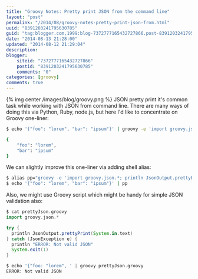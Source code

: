 ```yaml
---
title: "Groovy Notes: Pretty print JSON from the command line"
layout: "post"
permalink: "/2014/08/groovy-notes-pretty-print-json-from.html"
uuid: "8391203241795630785"
guid: "tag:blogger.com,1999:blog-7372777165432727866.post-8391203241795630785"
date: "2014-08-13 21:28:00"
updated: "2014-08-12 21:29:04"
description: 
blogger:
    siteid: "7372777165432727866"
    postid: "8391203241795630785"
    comments: "0"
categories: [groovy]
comments: true
---
```

{% img center /images/blog/groovy.png %}
JSON pretty print it's common task while working with JSON from command line. There are many ways of doing this via Python, Ruby, node.js, but here I'd like to concentrate on Groovy one-liner:

``` bash
$ echo '{"foo": "lorem", "bar": "ipsum"}' | groovy -e 'import groovy.json.*; println JsonOutput.prettyPrint(System.in.text)'

{
    "foo": "lorem",
    "bar": "ipsum"
}
```

We can slightly improve this one-liner via adding shell alias:
``` bash
$ alias pp="groovy -e 'import groovy.json.*; println JsonOutput.prettyPrint(System.in.text)'"
$ echo '{"foo": "lorem", "bar": "ipsum"}' | pp
```

Also, we might use Groovy script which might be handy for simple JSON validation also:

``` groovy
$ cat prettyJson.groovy 
import groovy.json.*

try {
  println JsonOutput.prettyPrint(System.in.text)
} catch (JsonException e) {
  println "ERROR: Not valid JSON"
  System.exit(1)
}

$ echo '{"foo: "lorem", ' | groovy prettyJson.groovy
ERROR: Not valid JSON
```